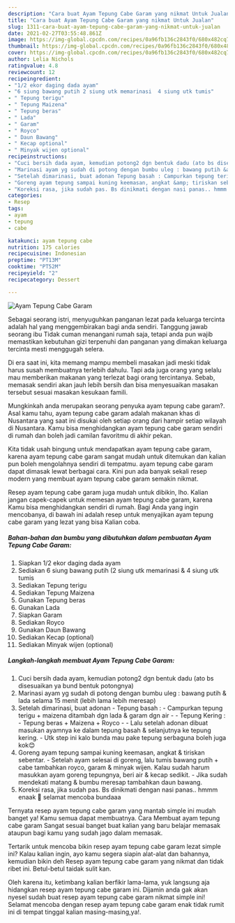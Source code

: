 ```yaml
---
description: "Cara buat Ayam Tepung Cabe Garam yang nikmat Untuk Jualan"
title: "Cara buat Ayam Tepung Cabe Garam yang nikmat Untuk Jualan"
slug: 1311-cara-buat-ayam-tepung-cabe-garam-yang-nikmat-untuk-jualan
date: 2021-02-27T03:55:48.861Z
image: https://img-global.cpcdn.com/recipes/0a96fb136c2843f0/680x482cq70/ayam-tepung-cabe-garam-foto-resep-utama.jpg
thumbnail: https://img-global.cpcdn.com/recipes/0a96fb136c2843f0/680x482cq70/ayam-tepung-cabe-garam-foto-resep-utama.jpg
cover: https://img-global.cpcdn.com/recipes/0a96fb136c2843f0/680x482cq70/ayam-tepung-cabe-garam-foto-resep-utama.jpg
author: Lelia Nichols
ratingvalue: 4.8
reviewcount: 12
recipeingredient:
- "1/2 ekor daging dada ayam"
- "6 siung bawang putih 2 siung utk memarinasi  4 siung utk tumis"
- " Tepung terigu"
- " Tepung Maizena"
- " Tepung beras"
- " Lada"
- " Garam"
- " Royco"
- " Daun Bawang"
- " Kecap optional"
- " Minyak wijen optional"
recipeinstructions:
- "Cuci bersih dada ayam, kemudian potong2 dgn bentuk dadu (ato bs disesuaikan ya bund bentuk potongnya)"
- "Marinasi ayam yg sudah di potong dengan bumbu uleg : bawang putih &amp; lada selama 15 menit (lebih lama lebih meresap)"
- "Setelah dimarinasi, buat adonan Tepung basah : Campurkan tepung terigu + maizena ditambah dgn lada &amp; garam dgn air  Tepung Kering : Tepung beras + Maizena + Royco  Lalu setelah adonan dibuat masukan ayamnya ke dalam tepung basah &amp; selanjutnya ke tepung kering.  Utk step ini kalo bunda mau pake tepung serbaguna boleh juga kok😊"
- "Goreng ayam tepung sampai kuning keemasan, angkat &amp; tiriskan sebentar.  Setelah ayam selesai di goreng, lalu tumis bawang putih + cabe tambahkan royco, garam &amp; minyak wijen. Kalau sudah harum masukkan ayam goreng tepungnya, beri air &amp; kecap sedikit. Jika sudah mendekati matang &amp; bumbu meresap tambahkan daun bawang."
- "Koreksi rasa, jika sudah pas. Bs dinikmati dengan nasi panas.. hmmm enaak 🤤 selamat mencoba bundaaa"
categories:
- Resep
tags:
- ayam
- tepung
- cabe

katakunci: ayam tepung cabe 
nutrition: 175 calories
recipecuisine: Indonesian
preptime: "PT13M"
cooktime: "PT52M"
recipeyield: "2"
recipecategory: Dessert

---
```



![Ayam Tepung Cabe Garam](https://img-global.cpcdn.com/recipes/0a96fb136c2843f0/680x482cq70/ayam-tepung-cabe-garam-foto-resep-utama.jpg)

Sebagai seorang istri, menyuguhkan panganan lezat pada keluarga tercinta adalah hal yang menggembirakan bagi anda sendiri. Tanggung jawab seorang ibu Tidak cuman menangani rumah saja, tetapi anda pun wajib memastikan kebutuhan gizi terpenuhi dan panganan yang dimakan keluarga tercinta mesti menggugah selera.

Di era  saat ini, kita memang mampu membeli masakan jadi meski tidak harus susah membuatnya terlebih dahulu. Tapi ada juga orang yang selalu mau memberikan makanan yang terlezat bagi orang tercintanya. Sebab, memasak sendiri akan jauh lebih bersih dan bisa menyesuaikan masakan tersebut sesuai masakan kesukaan famili. 



Mungkinkah anda merupakan seorang penyuka ayam tepung cabe garam?. Asal kamu tahu, ayam tepung cabe garam adalah makanan khas di Nusantara yang saat ini disukai oleh setiap orang dari hampir setiap wilayah di Nusantara. Kamu bisa menghidangkan ayam tepung cabe garam sendiri di rumah dan boleh jadi camilan favoritmu di akhir pekan.

Kita tidak usah bingung untuk mendapatkan ayam tepung cabe garam, karena ayam tepung cabe garam sangat mudah untuk ditemukan dan kalian pun boleh mengolahnya sendiri di tempatmu. ayam tepung cabe garam dapat dimasak lewat berbagai cara. Kini pun ada banyak sekali resep modern yang membuat ayam tepung cabe garam semakin nikmat.

Resep ayam tepung cabe garam juga mudah untuk dibikin, lho. Kalian jangan capek-capek untuk memesan ayam tepung cabe garam, karena Kamu bisa menghidangkan sendiri di rumah. Bagi Anda yang ingin mencobanya, di bawah ini adalah resep untuk menyajikan ayam tepung cabe garam yang lezat yang bisa Kalian coba.

<!--inarticleads1-->

##### Bahan-bahan dan bumbu yang dibutuhkan dalam pembuatan Ayam Tepung Cabe Garam:

1. Siapkan 1/2 ekor daging dada ayam
1. Sediakan 6 siung bawang putih (2 siung utk memarinasi &amp; 4 siung utk tumis
1. Sediakan  Tepung terigu
1. Sediakan  Tepung Maizena
1. Gunakan  Tepung beras
1. Gunakan  Lada
1. Siapkan  Garam
1. Sediakan  Royco
1. Gunakan  Daun Bawang
1. Sediakan  Kecap (optional)
1. Sediakan  Minyak wijen (optional)




<!--inarticleads2-->

##### Langkah-langkah membuat Ayam Tepung Cabe Garam:

1. Cuci bersih dada ayam, kemudian potong2 dgn bentuk dadu (ato bs disesuaikan ya bund bentuk potongnya)
1. Marinasi ayam yg sudah di potong dengan bumbu uleg : bawang putih &amp; lada selama 15 menit (lebih lama lebih meresap)
1. Setelah dimarinasi, buat adonan - Tepung basah : - Campurkan tepung terigu + maizena ditambah dgn lada &amp; garam dgn air -  - Tepung Kering : - Tepung beras + Maizena + Royco -  - Lalu setelah adonan dibuat masukan ayamnya ke dalam tepung basah &amp; selanjutnya ke tepung kering.  - Utk step ini kalo bunda mau pake tepung serbaguna boleh juga kok😊
1. Goreng ayam tepung sampai kuning keemasan, angkat &amp; tiriskan sebentar.  - Setelah ayam selesai di goreng, lalu tumis bawang putih + cabe tambahkan royco, garam &amp; minyak wijen. Kalau sudah harum masukkan ayam goreng tepungnya, beri air &amp; kecap sedikit. - Jika sudah mendekati matang &amp; bumbu meresap tambahkan daun bawang.
1. Koreksi rasa, jika sudah pas. Bs dinikmati dengan nasi panas.. hmmm enaak 🤤 selamat mencoba bundaaa




Ternyata resep ayam tepung cabe garam yang mantab simple ini mudah banget ya! Kamu semua dapat membuatnya. Cara Membuat ayam tepung cabe garam Sangat sesuai banget buat kalian yang baru belajar memasak ataupun bagi kamu yang sudah jago dalam memasak.

Tertarik untuk mencoba bikin resep ayam tepung cabe garam lezat simple ini? Kalau kalian ingin, ayo kamu segera siapin alat-alat dan bahannya, kemudian bikin deh Resep ayam tepung cabe garam yang nikmat dan tidak ribet ini. Betul-betul taidak sulit kan. 

Oleh karena itu, ketimbang kalian berfikir lama-lama, yuk langsung aja hidangkan resep ayam tepung cabe garam ini. Dijamin anda gak akan nyesel sudah buat resep ayam tepung cabe garam nikmat simple ini! Selamat mencoba dengan resep ayam tepung cabe garam enak tidak rumit ini di tempat tinggal kalian masing-masing,ya!.

